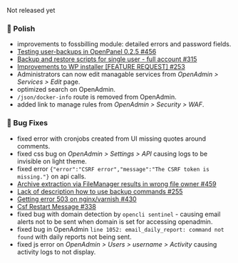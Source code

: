 Not released yet

### 💅 Polish
- improvements to fossbilling module: detailed errors and password fields.
- [Testing user-backups in OpenPanel 0.2.5 #456](https://github.com/stefanpejcic/OpenPanel/issues/456)
- [Backup and restore scripts for single user - full account #315](https://github.com/stefanpejcic/OpenPanel/issues/315)
- [Improvements to WP installer [FEATURE REQUEST] #253](https://github.com/stefanpejcic/OpenPanel/issues/253)
- Administrators can now edit managable services from *OpenAdmin > Services > Edit* page.
- optimized search on OpenAdmin.
- `/json/docker-info` route is removed from OpenAdmin.
- added link to manage rules from *OpenAdmin > Security > WAF*.

### 🐛 Bug Fixes
- fixed error with cronjobs created from UI missing quotes around comments.
- fixed css bug on *OpenAdmin > Settings > API* causing logs to be invisible on light theme.
- fixed error `{"error":"CSRF error","message":"The CSRF token is missing."}` on api calls.
- [Archive extraction via FileManager results in wrong file owner #459](https://github.com/stefanpejcic/OpenPanel/issues/459)
- [Lack of description how to use backup commands #255](https://github.com/stefanpejcic/OpenPanel/issues/255)
- [Getting error 503 on nginx/varnish #430](https://github.com/stefanpejcic/OpenPanel/issues/430)
- [Csf Restart Message #338](https://github.com/stefanpejcic/OpenPanel/issues/338)
- fixed bug with domain detection by `opencli sentinel` - causing email alerts not to be sent when domain is set for accessing openadmin.
- fixed bug in OpenAdmin `line 1052: email_daily_report: command not found` with daily reports not being sent.
- fixed js error on *OpenAdmin > Users > username > Activity* causing activity logs to not display.
